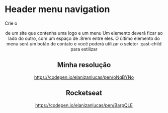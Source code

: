 # Header menu navigation

Crie o <header> de um site que contenha uma logo e um menu
Um elemento deverá ficar ao lado do outro, com um espaço de .8rem entre eles.
O último elemento do menu será um botão de contato e você poderá utilizar o seletor :çast-child para estilizar

## Minha resolução
https://codepen.io/elanizanlucas/pen/oNqBYNo

## Rocketseat
https://codepen.io/elanizanlucas/pen/BarpQLE